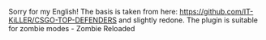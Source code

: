Sorry for my English!
The basis is taken from here: https://github.com/IT-KiLLER/CSGO-TOP-DEFENDERS and slightly redone. The plugin is suitable for zombie modes - Zombie Reloaded
